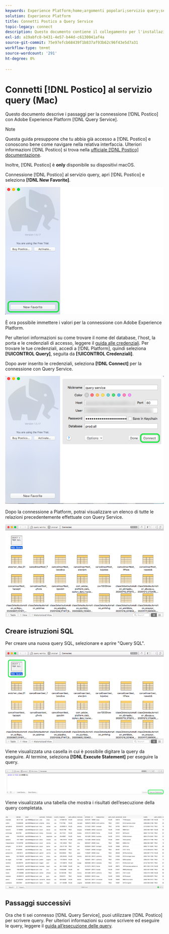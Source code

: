 ```yaml
---
keywords: Experience Platform;home;argomenti popolari;servizio query;servizio query;postico;Postico;connessione al servizio query;
solution: Experience Platform
title: Connetti Postico a Query Service
topic-legacy: connect
description: Questo documento contiene il collegamento per l'installazione del client di backup Postico per Adobe Experience Platform Query Service.
exl-id: a19abfc8-b431-4e57-b44d-c6130041af4a
source-git-commit: 75e97efcb68439f1b837af93b62c96f43e5d7a31
workflow-type: tm+mt
source-wordcount: '291'
ht-degree: 0%

---
```


# Connetti [!DNL Postico] al servizio query (Mac)

Questo documento descrive i passaggi per la connessione [!DNL Postico] con Adobe Experience Platform [!DNL Query Service].

>[!NOTE]
>
> Questa guida presuppone che tu abbia già accesso a [!DNL Postico] e conoscono bene come navigare nella relativa interfaccia. Ulteriori informazioni [!DNL Postico] si trova nella [ufficiale [!DNL Postico] documentazione](https://eggerapps.at/postico/docs).
> 
> Inoltre, [!DNL Postico] è **only** disponibile su dispositivi macOS.

Connessione [!DNL Postico] al servizio query, apri [!DNL Postico] e seleziona **[!DNL New Favorite]**.

![La [!DNL Postico] Interfaccia utente con nuovo preferito evidenziato.](../images/clients/postico/open-postico.png)

È ora possibile immettere i valori per la connessione con Adobe Experience Platform.

Per ulteriori informazioni su come trovare il nome del database, l&#39;host, la porta e le credenziali di accesso, leggere il [guida alle credenziali](../ui/credentials.md). Per trovare le tue credenziali, accedi a [!DNL Platform], quindi seleziona **[!UICONTROL Query]**, seguita da **[!UICONTROL Credenziali]**.

Dopo aver inserito le credenziali, seleziona **[!DNL Connect]** per la connessione con Query Service.

![Finestra di dialogo Nuovo preferito con connessione evidenziata.](../images/clients/postico/authentication-details.png)

Dopo la connessione a Platform, potrai visualizzare un elenco di tutte le relazioni precedentemente effettuate con Query Service.

![Un elenco di connessioni nel [!DNL Postico] Interfaccia utente.](../images/clients/postico/show-queries.png)

## Creare istruzioni SQL

Per creare una nuova query SQL, selezionare e aprire &quot;Query SQL&quot;.

![La [!DNL Postico] Interfaccia utente con il collegamento a query SQL evidenziato.](../images/clients/postico/create-query.png)

Viene visualizzata una casella in cui è possibile digitare la query da eseguire. Al termine, seleziona **[!DNL Execute Statement]** per eseguire la query.

![Editor SQL con istruzione Execute evidenziato.](../images/clients/postico/run-statement.png)

Viene visualizzata una tabella che mostra i risultati dell’esecuzione della query completata.

![Tabella dei risultati della query di esempio.](../images/clients/postico/query-results.png)

## Passaggi successivi

Ora che ti sei connesso [!DNL Query Service], puoi utilizzare [!DNL Postico] per scrivere query. Per ulteriori informazioni su come scrivere ed eseguire le query, leggere il [guida all’esecuzione delle query](../best-practices/writing-queries.md).
